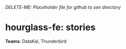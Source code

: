 _DELETE-ME: Placeholder file for github to see directory_

# hourglass-fe: stories

**Teams**: DataKal, Thunderbird
